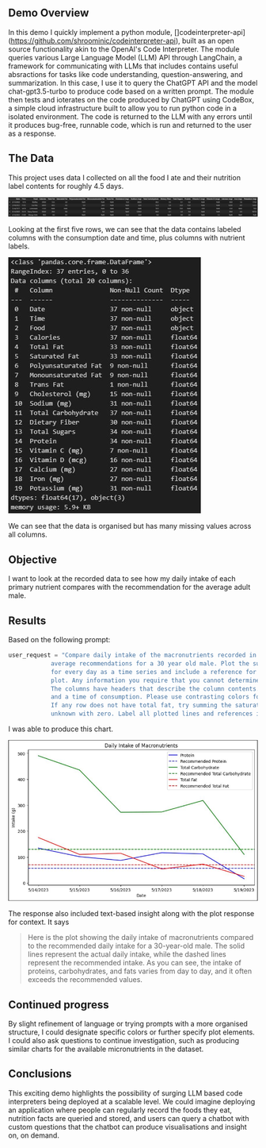 ## Demo Overview

In this demo I quickly implement a python module, []codeinterpreter-api](https://github.com/shroominic/codeinterpreter-api), built as an open source functionality akin to the OpenAI's Code Interpreter. The module queries various Large Language Model (LLM) API through LangChain, a framework for communicating with LLMs that includes contains useful absractions for tasks like code understanding, question-answering, and summarization. In this case, I use it to query the ChatGPT API and the model chat-gpt3.5-turbo to produce code based on a written prompt. The module then tests and ioterates on the code produced by ChatGPT using CodeBox, a simple cloud infrastructure built to allow you to run python code in a isolated environment. The code is returned to the LLM with any errors until it produces bug-free, runnable code, which is run and returned to the user as a response.

## The Data

This project uses data I collected on all the food I ate and their nutrition label contents for roughly 4.5 days.

<img src="media/first5rows.jpg">

Looking at the first five rows, we can see that the data contains labeled columns with the consumption date and time, plus columns with nutrient labels. 

<img src="media/inforeport.jpg">

We can see that the data is organised but has many missing values across all columns.

## Objective

I want to look at the recorded data to see how my daily intake of each primary nutrient compares with the recommendation for the average adult male.

## Results

Based on the following prompt:

```python
user_request = "Compare daily intake of the macronutrients recorded in this dataset with the \
            average recommendations for a 30 year old male. Plot the summed daily intake per macronutrient \
            for every day as a time series and include a reference for the recommended daily macronutrient value on the \
            plot. Any information you require that you cannot determine from the data, look up on the internet. \
            The columns have headers that describe the column contents. Each row, in the first two columns, has a date \
            and a time of consumption. Please use contrasting colors for the different nutrient types and make their reference lines different shades. \
            If any row does not have total fat, try summing the saturated and unsaturated fat for that row. For any element with no value, replace the \
            unknown with zero. Label all plotted lines and references in a legend."
```

I was able to produce this chart.

<img src="media/CodeInterpreterAPI_Final.jpg">

The response also included text-based insight along with the plot response for context. It says

> Here is the plot showing the daily intake of macronutrients compared to the recommended daily 
> intake for a 30-year-old male. The solid lines represent the actual daily intake, while the dashed 
> lines represent the recommended intake. As you can see, the intake of proteins, carbohydrates, and 
> fats varies from day to day, and it often exceeds the recommended values.

## Continued progress

By slight refinement of language or trying prompts with a more organised structure, I could designate specific colors or further specify plot elements. I could also ask questions to continue investigation, such as producing similar charts for the available micronutrients in the dataset.

## Conclusions

This exciting demo highlights the possibility of surging LLM based code interpreters being deployed at a scalable level. We could imagine deploying an application where people can regularly record the foods they eat, nutrition facts are queried and stored, and users can query a chatbot with custom questions that the chatbot can produce visualisations and insight on, on demand. 
